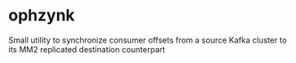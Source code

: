 # ophzynk
Small utility to synchronize consumer offsets from a source Kafka cluster to its MM2 replicated destination counterpart

